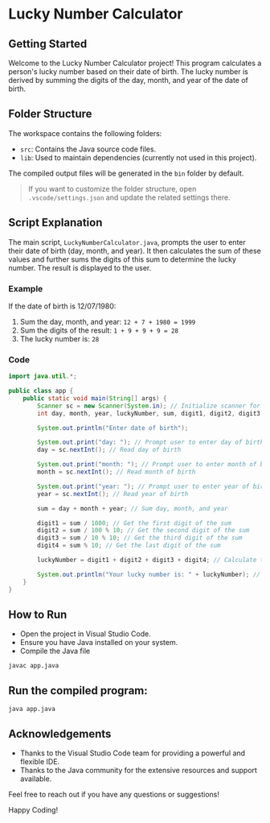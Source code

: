 # Lucky Number Calculator

## Getting Started

Welcome to the Lucky Number Calculator project! This program calculates a person's lucky number based on their date of birth. The lucky number is derived by summing the digits of the day, month, and year of the date of birth.

## Folder Structure

The workspace contains the following folders:

- `src`: Contains the Java source code files.
- `lib`: Used to maintain dependencies (currently not used in this project).

The compiled output files will be generated in the `bin` folder by default.

> If you want to customize the folder structure, open `.vscode/settings.json` and update the related settings there.

## Script Explanation

The main script, `LuckyNumberCalculator.java`, prompts the user to enter their date of birth (day, month, and year). It then calculates the sum of these values and further sums the digits of this sum to determine the lucky number. The result is displayed to the user.

### Example

If the date of birth is 12/07/1980:
1. Sum the day, month, and year: `12 + 7 + 1980 = 1999`
2. Sum the digits of the result: `1 + 9 + 9 + 9 = 28`
3. The lucky number is: `28`

### Code

```java
import java.util.*;

public class app {
    public static void main(String[] args) {
        Scanner sc = new Scanner(System.in); // Initialize scanner for user input
        int day, month, year, luckyNumber, sum, digit1, digit2, digit3, digit4;

        System.out.println("Enter date of birth");

        System.out.print("day: "); // Prompt user to enter day of birth
        day = sc.nextInt(); // Read day of birth

        System.out.print("month: "); // Prompt user to enter month of birth
        month = sc.nextInt(); // Read month of birth

        System.out.print("year: "); // Prompt user to enter year of birth
        year = sc.nextInt(); // Read year of birth

        sum = day + month + year; // Sum day, month, and year

        digit1 = sum / 1000; // Get the first digit of the sum
        digit2 = sum / 100 % 10; // Get the second digit of the sum
        digit3 = sum / 10 % 10; // Get the third digit of the sum
        digit4 = sum % 10; // Get the last digit of the sum

        luckyNumber = digit1 + digit2 + digit3 + digit4; // Calculate the lucky number by summing all digits

        System.out.println("Your lucky number is: " + luckyNumber); // Output the lucky number
    }
}
````

## How to Run

- Open the project in Visual Studio Code.
- Ensure you have Java installed on your system.
- Compile the Java file

````
javac app.java
````
## Run the compiled program:

````
java app.java
````

## Acknowledgements

- Thanks to the Visual Studio Code team for providing a powerful and flexible IDE.
- Thanks to the Java community for the extensive resources and support available.

Feel free to reach out if you have any questions or suggestions!

Happy Coding!


